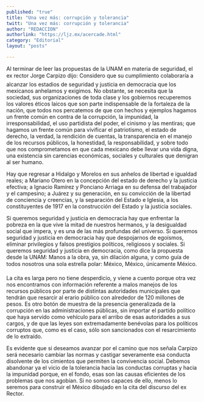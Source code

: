 ```yaml
---
published: "true"
title: "Una vez más: corrupción y tolerancia"
twitt: "Una vez más: corrupción y tolerancia"
author: "REDACCION"
authorlink: "https://ljz.mx/acercade.html"
category: "Editorial"
layout: "posts"

---
```



  Al terminar de leer las propuestas de la UNAM en materia de seguridad, el ex rector Jorge Carpizo dijo: Considero que su cumplimiento colaboraría a alcanzar los estadios de seguridad y justicia en democracia que los mexicanos anhelamos y exigimos. No obstante, se necesita que la sociedad, sus organizaciones de toda clase y los gobiernos recuperemos los valores éticos laicos que son parte indispensable de la fortaleza de la nación, que todos nos percatemos de que con hechos y ejemplos hagamos un frente común en contra de la corrupción, la impunidad, la irresponsabilidad, el uso partidista del poder, el cinismo y las mentiras; que hagamos un frente común para vivificar el patriotismo, el estado de derecho, la verdad, la rendición de cuentas, la transparencia en el manejo de los recursos públicos, la honestidad, la responsabilidad, y sobre todo que nos comprometamos en que cada mexicano debe llevar una vida digna, una existencia sin carencias económicas, sociales y culturales que denigran al ser humano.



  Hay que regresar a Hidalgo y Morelos en sus anhelos de libertad e igualdad reales; a Mariano Otero en la concepción del estado de derecho y la justicia efectiva; a Ignacio Ramírez y Ponciano Arriaga en su defensa del trabajador y el campesino; a Juárez y su generación, en su convicción de la libertad de conciencia y creencias, y la separación del Estado e Iglesia, a los constituyentes de 1917 en la construcción del Estado y la justicia sociales.



  Si queremos seguridad y justicia en democracia hay que enfrentar la pobreza en la que vive la mitad de nuestros hermanos, y la desigualdad social que impera, y es una de las más profundas del universo. Si queremos seguridad y justicia en democracia hay que despojarnos de egoísmos, eliminar privilegios y falsos prestigios políticos, religiosos y sociales. Si queremos seguridad y justicia en democracia, como dice la propuesta desde la UNAM: Manos a la obra, ya, sin dilación alguna, y como guía de todos nosotros una sola estrella polar: México, México, únicamente México.



  La cita es larga pero no tiene desperdicio, y viene a cuento porque otra vez nos encontramos con información referente a malos manejos de los recursos públicos por parte de distintas autoridades municipales que tendrán que resarcir al erario público con alrededor de 120 millones de pesos. Es otro botón de muestra de la presencia generalizada de la corrupción en las administraciones públicas, sin importar el partido político que haya servido como vehículo para el arribo de esas autoridades a sus cargos, y de que las leyes son extremadamente benévolas para los políticos corruptos que, como es el caso, sólo son sancionados con el resarcimiento de lo extraído.



  Es evidente que si deseamos avanzar por el camino que nos señala Carpizo será necesario cambiar las normas y castigar severamente esa conducta disolvente de los cimientos que permiten la convivencia social. Debemos abandonar ya el vicio de la tolerancia hacia las conductas corruptas y hacia la impunidad porque, en el fondo, esas son las causas eficientes de los problemas que nos agobian. Si no somos capaces de ello, menos lo seremos para construir el México dibujado en la cita del discurso del ex Rector.


